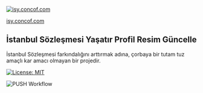 [![isy.concof.com](https://isy.concof.com/assets/img/fav-icon.png)](https://isy.concof.com)

[isy.concof.com](https://isy.concof.com)

## İstanbul Sözleşmesi Yaşatır Profil Resim Güncelle

İstanbul Sözleşmesi farkındalığını arttırmak adına, çorbaya bir tutam tuz amaçlı kar amacı olmayan bir projedir.


[![License: MIT](https://img.shields.io/badge/License-MIT-yellow.svg)](https://github.com/aertas/istanbul-sozlesmesi-yasatir/blob/master/LICENSE)

![PUSH Workflow](https://github.com/aertas/istanbul-sozlesmesi-yasatir/workflows/PUSH%20Workflow/badge.svg)

